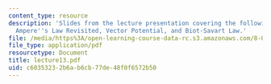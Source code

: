 ```yaml
---
content_type: resource
description: 'Slides from the lecture presentation covering the following topics:
  Ampere''s Law Revisited, Vector Potential, and Biot-Savart Law.'
file: /media/https%3A/open-learning-course-data-rc.s3.amazonaws.com/8-022-physics-ii-electricity-and-magnetism-fall-2004/c60353232b6ab6cb77de48f0f6572b50_lecture13.pdf
file_type: application/pdf
resourcetype: Document
title: lecture13.pdf
uid: c6035323-2b6a-b6cb-77de-48f0f6572b50
---
```


